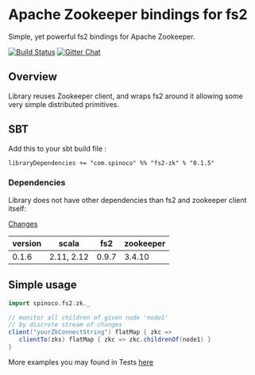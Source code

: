 # Apache Zookeeper bindings for fs2 


Simple, yet powerful fs2 bindings for Apache Zookeeper. 

[![Build Status](https://travis-ci.org/Spinoco/fs2-zk.svg?branch=master)](https://travis-ci.org/Spinoco/fs2-zk)
[![Gitter Chat](https://badges.gitter.im/functional-streams-for-scala/fs2.svg)](https://gitter.im/Spinoco/fs2-zk)

## Overview

Library reuses Zookeeper client, and wraps fs2 around it allowing some very simple distributed primitives.

## SBT

Add this to your sbt build file : 

```
libraryDependencies += "com.spinoco" %% "fs2-zk" % "0.1.5" 
```


### Dependencies 

Library does not have other dependencies than fs2 and zookeeper client itself: 

[Changes](CHANGES.md)

version  |    scala  |   fs2  |  zookeeper     
---------|-----------|--------|--------- 
0.1.6    | 2.11, 2.12| 0.9.7  | 3.4.10   

## Simple usage 

```scala 
import spinoco.fs2.zk._

// monitor all children of given node 'node1' 
// by discrete stream of changes 
client("yourZkConnectString") flatMap { zkc =>  
   clientTo(zks) flatMap { zkc => zkc.childrenOf(node1) } 
}

``` 

More examples you may found in Tests [here](https://github.com/Spinoco/fs2-zk/blob/master/src/test/scala/spinoco/fs2/zk/ZkClientSpec.scala)

